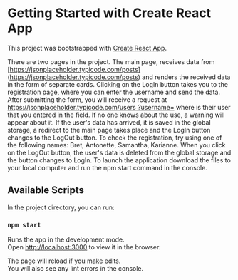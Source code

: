 # Getting Started with Create React App

This project was bootstrapped with [Create React App](https://github.com/facebook/create-react-app).

There are two pages in the project.
The main page, receives data from [https://jsonplaceholder.typicode.com/posts] (https://jsonplaceholder.typicode.com/posts) and renders the received data in the form of separate cards.
Clicking on the LogIn button takes you to the registration page, where you can enter the username and send the data. After submitting the form, you will receive a request at [https://jsonplaceholder.typicode.com/users ?username=<username>](https://jsonplaceholder.typicode.com/users?username=<username>) where <username> is their user that you entered in the field. If no one knows about the use, a warning will appear about it. If the user's data has arrived, it is saved in the global storage, a redirect to the main page takes place and the LogIn button changes to the LogOut button.
To check the registration, try using one of the following names: Bret, Antonette, Samantha, Karianne.
When you click on the LogOut button, the user's data is deleted from the global storage and the button changes to LogIn.
To launch the application download the files to your local computer and run the npm start command in the console.

## Available Scripts

In the project directory, you can run:

### `npm start`

Runs the app in the development mode.\
Open [http://localhost:3000](http://localhost:3000) to view it in the browser.

The page will reload if you make edits.\
You will also see any lint errors in the console.
